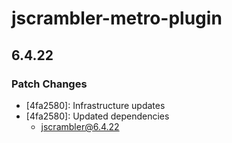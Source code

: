 # jscrambler-metro-plugin

## 6.4.22

### Patch Changes

- [4fa2580]: Infrastructure updates
- [4fa2580]: Updated dependencies
  - jscrambler@6.4.22
